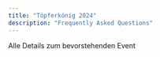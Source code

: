 ```yaml
---
title: "Töpferkönig 2024"
description: "Frequently Asked Questions"
---
```


Alle Details zum bevorstehenden Event